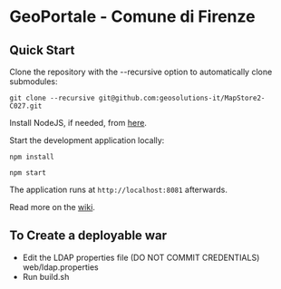 GeoPortale - Comune di Firenze
==========

Quick Start
------------

Clone the repository with the --recursive option to automatically clone submodules:

`git clone --recursive git@github.com:geosolutions-it/MapStore2-C027.git`

Install NodeJS, if needed, from [here](https://nodejs.org/en/blog/release/v0.12.7/).

Start the development application locally:

`npm install`

`npm start`

The application runs at `http://localhost:8081` afterwards.

Read more on the [wiki](git@github.com:geosolutions-it/MapStore2-C027.git/wiki).

To Create a deployable war
--------------------------

 - Edit the LDAP properties file (DO NOT COMMIT CREDENTIALS) web/ldap.properties
 - Run build.sh
